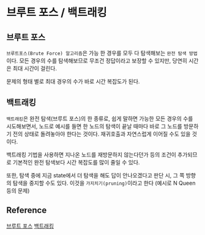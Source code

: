 # 브루트 포스 / 백트래킹

## 브루트 포스

`브루트포스(Brute Force) 알고리즘`은 가능 한 경우를 모두 다 탐색해보는 `완전 탐색 방법`이다. 모든 경우의 수를 탐색해보므로 무조건 정답이라고 보장할 수 있지만, 당연히 시간은 최대 시간이 걸린다.

문제의 형태 별로 최대 경우의 수가 바로 시간 복잡도가 된다.

## 백트래킹

`백트래킹`은 완전 탐색(브루트 포스)의 한 종류로, 쉽게 말하면 가능한 모든 경우의 수를 시도해보면서, 노드로 예시를 들면 한 노드의 탐색이 끝날 때마다 바로 그 노드를 방문하기 전의 상태로 돌려놓아야 한다는 것이다. 재귀호출과 자연스럽게 이어질 수도 있을 것이다.

백트래킹 기법을 사용하면 지나온 노드를 재방문하지 않는다던가 등의 조건이 추가되므로 기본적인 완전 탐색보다 시간 복잡도를 많이 줄일 수 있다.

또한, 탐색 중에 지금 state에서 더 탐색을 해도 답이 안나오겠다고 판단 시, 그 쪽 방향의 탐색을 중지할 수도 있다. 이것을 `가지치기(pruning)`이라고 한다 (예시로 N Queen등의 문제)

## Reference

[브루트 포스](https://blog.naver.com/kks227/220769870195)
[백트래킹](https://blog.naver.com/kks227/220786417910)
